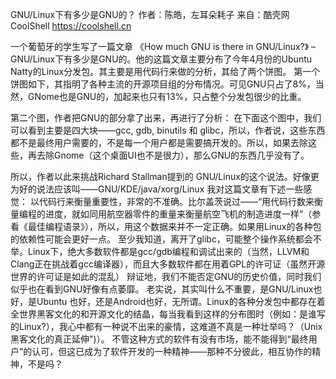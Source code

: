GNU/Linux下有多少是GNU的？
作者：陈皓，左耳朵耗子
来自：酷壳网 CoolShell https://coolshell.cn

一个葡萄牙的学生写了一篇文章 《How much GNU is there in GNU/Linux?》 – GNU/Linux下有多少是GNU的。他的这篇文章主要分布了今年4月份的Ubuntu Natty的Linux分发包。其主要是用代码行来做的分析，其给了两个饼图。
第一个饼图如下，其指明了各种主流的开源项目组的分布情况。可见GNU只占了8%，当然，GNome也是GNU的，加起来也只有13%，只占整个分发包很少的比重。

第二个图，作者把GNU的部分拿了出来，再进行了分析：
在下面这个图中，我们可以看到主要是四大块——gcc, gdb, binutils 和 glibc，所以，作者说，这些东西都不是最终用户需要的，不是每一个用户都是需要搞开发的。所以，如果去除这些，再去除Gnome（这个桌面UI也不是很力），那么GNU的东西几乎没有了。

所以，作者以此来挑战Richard Stallman提到的 GNU/Linux的这个说法。好像更为好的说法应该叫——GNU/KDE/java/xorg/Linux
我对这篇文章有下述一些感觉：
以代码行来衡量重要性，非常的不准确。比尔盖茨说过——“用代码行数来衡量编程的进度，就如同用航空器零件的重量来衡量航空飞机的制造进度一样”（参看《最佳编程语录》），所以，用这个数据来并不一定正确。如果用Linux的各种包的依赖性可能会更好一点。 至少我知道，离开了glibc，可能整个操作系统都会不举。Linux下，绝大多数软件都是gcc/gdb编程和调试出来的（当然，LLVM和Clang正在挑战着gcc编译器），而且大多数软件都在用着GPL的许可证（虽然开源世界的许可证是如此的混乱） 辩证地，我们不能否定GNU的历史价值，同时我们似乎也在看到GNU好像有点萎靡。
老实说，其实叫什么不重要，是GNU/Linux也好，是Ubuntu 也好，还是Android也好，无所谓。Linux的各种分发包中都存在着全世界黑客文化的和开源文化的结晶，每当我看到这样的分布图时（例如：是谁写的Linux?），我心中都有一种说不出来的豪情，这难道不真是一种壮举吗？（Unix黑客文化的真正延伸")）。
不管这种方式的软件有没有市场，能不能得到“最终用户”的认可，但这已成为了软件开发的一种精神——那种不分彼此，相互协作的精神，不是吗？